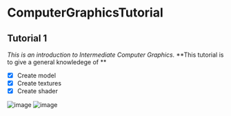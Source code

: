 # ComputerGraphicsTutorial
 ## Tutorial 1  
 _This is an introduction to Intermediate Computer Graphics._
**This tutorial is to give a general knowledege of **
- [X] Create model
- [X] Create textures
- [X] Create shader

![image](https://user-images.githubusercontent.com/69608587/213333564-3e1ba294-e15f-493e-8bc8-5663ffb4dc66.png)
![image](https://user-images.githubusercontent.com/69608587/213335518-c6cf181e-a5c7-47f9-a2ad-f367e476c27a.png)
